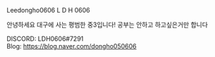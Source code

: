 Leedongho0606
L  D   H 0606

안녕하세요 대구에 사는 평범한 중3입니다!
공부는 안하고 하고싶은거만 합니다

DISCORD: LDH0606#7291
<br>
Blog: https://blog.naver.com/dongho050606
